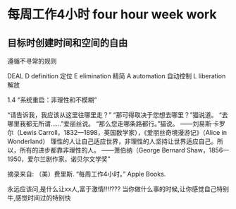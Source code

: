 # 每周工作4小时 four hour week work

## 目标时创建时间和空间的自由

遵循不寻常的规则

DEAL
D definition 定位
E elimination 精简
A automation 自动控制
L liberation 解放



1.4 “系统重启：非理性和不模糊”

“请告诉我，我应该从这里往哪里走？”
“那可得取决于您想去哪里？”猫说道。
“去哪里我都无所谓……”爱丽丝说。
“那么您走哪条路都行。”猫说。
——刘易斯·卡罗尔（Lewis Carroll，1832—1898，英国数学家），《爱丽丝奇境漫游记》（Alice in Wonderland）
理性的人让自己适应世界，非理性的人坚持让世界适应自己。所以，所有的进步都靠非理性的人。
——萧伯纳（George Bernard Shaw，1856—1950，爱尔兰剧作家，诺贝尔文学奖”

摘录来自: （美）费里斯. “每周工作4小时。” Apple Books. 

永远应该问,是什么让xx人,富于激情!!!!???
当你做什么事的时候,让你感觉自己特别牛,感觉时间过的特别快